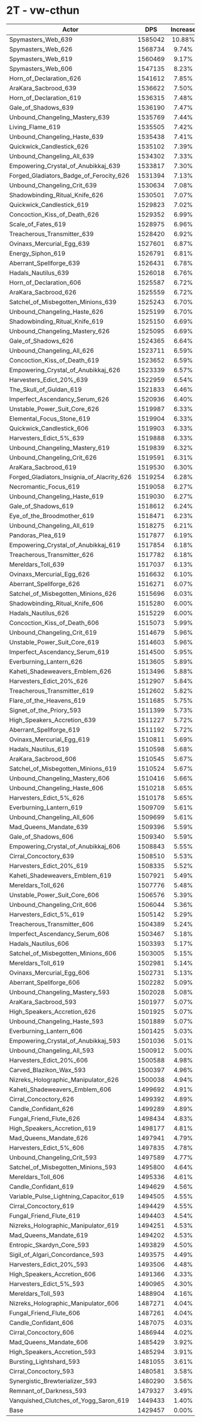 # 2T - vw-cthun
| Actor | DPS | Increase |
|---|:---:|:---:|
|Spymasters_Web_639|1585042|10.88%|
|Spymasters_Web_626|1568734|9.74%|
|Spymasters_Web_619|1560469|9.17%|
|Spymasters_Web_606|1547135|8.23%|
|Horn_of_Declaration_626|1541612|7.85%|
|AraKara_Sacbrood_639|1536622|7.50%|
|Horn_of_Declaration_619|1536315|7.48%|
|Gale_of_Shadows_639|1536190|7.47%|
|Unbound_Changeling_Mastery_639|1535769|7.44%|
|Living_Flame_619|1535505|7.42%|
|Unbound_Changeling_Haste_639|1535438|7.41%|
|Quickwick_Candlestick_626|1535102|7.39%|
|Unbound_Changeling_All_639|1534302|7.33%|
|Empowering_Crystal_of_Anubikkaj_639|1533817|7.30%|
|Forged_Gladiators_Badge_of_Ferocity_626|1531394|7.13%|
|Unbound_Changeling_Crit_639|1530634|7.08%|
|Shadowbinding_Ritual_Knife_626|1530501|7.07%|
|Quickwick_Candlestick_619|1529823|7.02%|
|Concoction_Kiss_of_Death_626|1529352|6.99%|
|Scale_of_Fates_619|1528975|6.96%|
|Treacherous_Transmitter_639|1528420|6.92%|
|Ovinaxs_Mercurial_Egg_639|1527601|6.87%|
|Energy_Siphon_619|1526791|6.81%|
|Aberrant_Spellforge_639|1526431|6.78%|
|Hadals_Nautilus_639|1526018|6.76%|
|Horn_of_Declaration_606|1525587|6.72%|
|AraKara_Sacbrood_626|1525559|6.72%|
|Satchel_of_Misbegotten_Minions_639|1525243|6.70%|
|Unbound_Changeling_Haste_626|1525199|6.70%|
|Shadowbinding_Ritual_Knife_619|1525150|6.69%|
|Unbound_Changeling_Mastery_626|1525095|6.69%|
|Gale_of_Shadows_626|1524365|6.64%|
|Unbound_Changeling_All_626|1523711|6.59%|
|Concoction_Kiss_of_Death_619|1523652|6.59%|
|Empowering_Crystal_of_Anubikkaj_626|1523339|6.57%|
|Harvesters_Edict_20%_639|1522959|6.54%|
|The_Skull_of_Guldan_619|1521833|6.46%|
|Imperfect_Ascendancy_Serum_626|1520936|6.40%|
|Unstable_Power_Suit_Core_626|1519987|6.33%|
|Elemental_Focus_Stone_619|1519904|6.33%|
|Quickwick_Candlestick_606|1519903|6.33%|
|Harvesters_Edict_5%_639|1519888|6.33%|
|Unbound_Changeling_Mastery_619|1519839|6.32%|
|Unbound_Changeling_Crit_626|1519591|6.31%|
|AraKara_Sacbrood_619|1519530|6.30%|
|Forged_Gladiators_Insignia_of_Alacrity_626|1519254|6.28%|
|Necromantic_Focus_619|1519058|6.27%|
|Unbound_Changeling_Haste_619|1519030|6.27%|
|Gale_of_Shadows_619|1518612|6.24%|
|Eye_of_the_Broodmother_619|1518471|6.23%|
|Unbound_Changeling_All_619|1518275|6.21%|
|Pandoras_Plea_619|1517877|6.19%|
|Empowering_Crystal_of_Anubikkaj_619|1517854|6.18%|
|Treacherous_Transmitter_626|1517782|6.18%|
|Mereldars_Toll_639|1517037|6.13%|
|Ovinaxs_Mercurial_Egg_626|1516632|6.10%|
|Aberrant_Spellforge_626|1516271|6.07%|
|Satchel_of_Misbegotten_Minions_626|1515696|6.03%|
|Shadowbinding_Ritual_Knife_606|1515280|6.00%|
|Hadals_Nautilus_626|1515229|6.00%|
|Concoction_Kiss_of_Death_606|1515073|5.99%|
|Unbound_Changeling_Crit_619|1514679|5.96%|
|Unstable_Power_Suit_Core_619|1514603|5.96%|
|Imperfect_Ascendancy_Serum_619|1514500|5.95%|
|Everburning_Lantern_626|1513605|5.89%|
|Kaheti_Shadeweavers_Emblem_626|1513496|5.88%|
|Harvesters_Edict_20%_626|1512907|5.84%|
|Treacherous_Transmitter_619|1512602|5.82%|
|Flare_of_the_Heavens_619|1511685|5.75%|
|Signet_of_the_Priory_593|1511399|5.73%|
|High_Speakers_Accretion_639|1511227|5.72%|
|Aberrant_Spellforge_619|1511192|5.72%|
|Ovinaxs_Mercurial_Egg_619|1510811|5.69%|
|Hadals_Nautilus_619|1510598|5.68%|
|AraKara_Sacbrood_606|1510545|5.67%|
|Satchel_of_Misbegotten_Minions_619|1510524|5.67%|
|Unbound_Changeling_Mastery_606|1510416|5.66%|
|Unbound_Changeling_Haste_606|1510218|5.65%|
|Harvesters_Edict_5%_626|1510178|5.65%|
|Everburning_Lantern_619|1509709|5.61%|
|Unbound_Changeling_All_606|1509699|5.61%|
|Mad_Queens_Mandate_639|1509396|5.59%|
|Gale_of_Shadows_606|1509340|5.59%|
|Empowering_Crystal_of_Anubikkaj_606|1508843|5.55%|
|Cirral_Concoctory_639|1508510|5.53%|
|Harvesters_Edict_20%_619|1508335|5.52%|
|Kaheti_Shadeweavers_Emblem_619|1507921|5.49%|
|Mereldars_Toll_626|1507776|5.48%|
|Unstable_Power_Suit_Core_606|1506576|5.39%|
|Unbound_Changeling_Crit_606|1506044|5.36%|
|Harvesters_Edict_5%_619|1505142|5.29%|
|Treacherous_Transmitter_606|1504389|5.24%|
|Imperfect_Ascendancy_Serum_606|1503467|5.18%|
|Hadals_Nautilus_606|1503393|5.17%|
|Satchel_of_Misbegotten_Minions_606|1503005|5.15%|
|Mereldars_Toll_619|1502981|5.14%|
|Ovinaxs_Mercurial_Egg_606|1502731|5.13%|
|Aberrant_Spellforge_606|1502282|5.09%|
|Unbound_Changeling_Mastery_593|1502028|5.08%|
|AraKara_Sacbrood_593|1501977|5.07%|
|High_Speakers_Accretion_626|1501925|5.07%|
|Unbound_Changeling_Haste_593|1501889|5.07%|
|Everburning_Lantern_606|1501425|5.03%|
|Empowering_Crystal_of_Anubikkaj_593|1501036|5.01%|
|Unbound_Changeling_All_593|1500912|5.00%|
|Harvesters_Edict_20%_606|1500588|4.98%|
|Carved_Blazikon_Wax_593|1500397|4.96%|
|Nizreks_Holographic_Manipulator_626|1500038|4.94%|
|Kaheti_Shadeweavers_Emblem_606|1499692|4.91%|
|Cirral_Concoctory_626|1499392|4.89%|
|Candle_Confidant_626|1499289|4.89%|
|Fungal_Friend_Flute_626|1498434|4.83%|
|High_Speakers_Accretion_619|1498177|4.81%|
|Mad_Queens_Mandate_626|1497941|4.79%|
|Harvesters_Edict_5%_606|1497835|4.78%|
|Unbound_Changeling_Crit_593|1497589|4.77%|
|Satchel_of_Misbegotten_Minions_593|1495800|4.64%|
|Mereldars_Toll_606|1495336|4.61%|
|Candle_Confidant_619|1494629|4.56%|
|Variable_Pulse_Lightning_Capacitor_619|1494505|4.55%|
|Cirral_Concoctory_619|1494429|4.55%|
|Fungal_Friend_Flute_619|1494403|4.54%|
|Nizreks_Holographic_Manipulator_619|1494251|4.53%|
|Mad_Queens_Mandate_619|1494202|4.53%|
|Entropic_Skardyn_Core_593|1493829|4.50%|
|Sigil_of_Algari_Concordance_593|1493575|4.49%|
|Harvesters_Edict_20%_593|1493506|4.48%|
|High_Speakers_Accretion_606|1491366|4.33%|
|Harvesters_Edict_5%_593|1490965|4.30%|
|Mereldars_Toll_593|1488904|4.16%|
|Nizreks_Holographic_Manipulator_606|1487271|4.04%|
|Fungal_Friend_Flute_606|1487261|4.04%|
|Candle_Confidant_606|1487075|4.03%|
|Cirral_Concoctory_606|1486944|4.02%|
|Mad_Queens_Mandate_606|1485429|3.92%|
|High_Speakers_Accretion_593|1485294|3.91%|
|Bursting_Lightshard_593|1481055|3.61%|
|Cirral_Concoctory_593|1480581|3.58%|
|Synergistic_Brewterializer_593|1480290|3.56%|
|Remnant_of_Darkness_593|1479327|3.49%|
|Vanquished_Clutches_of_Yogg_Saron_619|1449433|1.40%|
|Base|1429457|0.00%|
